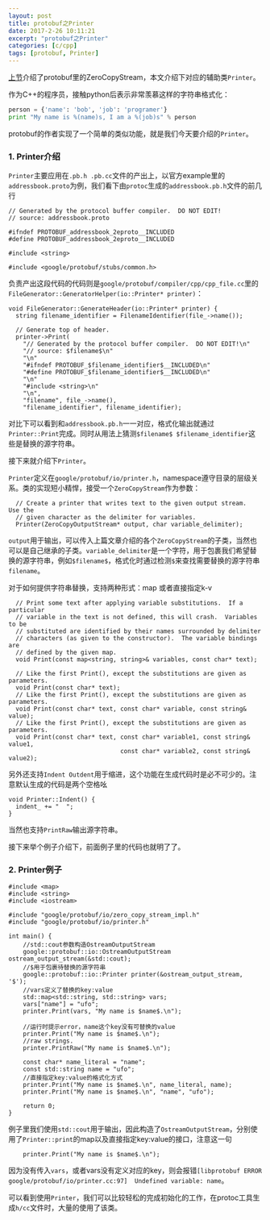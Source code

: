 ```yaml
---
layout: post
title: protobuf之Printer
date: 2017-2-26 10:11:21
excerpt: "protobuf之Printer"
categories: [c/cpp]
tags: [protobuf, Printer]
---
```


[上节](http://yingshin.github.io/c/cpp/2017/02/05/protobuf-zerocopy)介绍了protobuf里的ZeroCopyStream，本文介绍下对应的辅助类`Printer`。

作为C++的程序员，接触python后表示非常羡慕这样的字符串格式化：

```python
person = {'name': 'bob', 'job': 'programer'}
print "My name is %(name)s, I am a %(job)s" % person
```

protobuf的作者实现了一个简单的类似功能，就是我们今天要介绍的`Printer`。

<!--more-->

### 1. Printer介绍

`Printer`主要应用在`.pb.h .pb.cc`文件的产出上，以官方example里的`addressbook.proto`为例，我们看下由`protoc`生成的`addressbook.pb.h`文件的前几行

```
// Generated by the protocol buffer compiler.  DO NOT EDIT!
// source: addressbook.proto

#ifndef PROTOBUF_addressbook_2eproto__INCLUDED
#define PROTOBUF_addressbook_2eproto__INCLUDED

#include <string>

#include <google/protobuf/stubs/common.h>
```

负责产出这段代码的代码则是`google/protobuf/compiler/cpp/cpp_file.cc`里的`FileGenerator::GeneratorHelper(io::Printer* printer)`：

```
void FileGenerator::GenerateHeader(io::Printer* printer) {
  string filename_identifier = FilenameIdentifier(file_->name());

  // Generate top of header.
  printer->Print(
    "// Generated by the protocol buffer compiler.  DO NOT EDIT!\n"
    "// source: $filename$\n"
    "\n"
    "#ifndef PROTOBUF_$filename_identifier$__INCLUDED\n"
    "#define PROTOBUF_$filename_identifier$__INCLUDED\n"
    "\n"
    "#include <string>\n"
    "\n",
    "filename", file_->name(),
    "filename_identifier", filename_identifier);
```

对比下可以看到和`addressbook.pb.h`一一对应，格式化输出就通过`Printer::Print`完成。同时从用法上猜测`$filename$ $filename_identifier`这些是替换的源字符串。

接下来就介绍下`Printer`。

`Printer`定义在`google/protobuf/io/printer.h`，namespace遵守目录的层级关系。类的实现短小精悍，接受一个`ZeroCopyStream`作为参数：

```
  // Create a printer that writes text to the given output stream.  Use the
  // given character as the delimiter for variables.
  Printer(ZeroCopyOutputStream* output, char variable_delimiter);
```

`output`用于输出，可以传入上篇文章介绍的各个`ZeroCopyStream`的子类，当然也可以是自己继承的子类。`variable_delimiter`是一个字符，用于包裹我们希望替换的源字符串，例如`$filename$`，格式化时通过检测`$`来查找需要替换的源字符串`filename`。

对于如何提供字符串替换，支持两种形式：map 或者直接指定k-v

```
  // Print some text after applying variable substitutions.  If a particular
  // variable in the text is not defined, this will crash.  Variables to be
  // substituted are identified by their names surrounded by delimiter
  // characters (as given to the constructor).  The variable bindings are
  // defined by the given map.
  void Print(const map<string, string>& variables, const char* text);

  // Like the first Print(), except the substitutions are given as parameters.
  void Print(const char* text);
  // Like the first Print(), except the substitutions are given as parameters.
  void Print(const char* text, const char* variable, const string& value);
  // Like the first Print(), except the substitutions are given as parameters.
  void Print(const char* text, const char* variable1, const string& value1,
                               const char* variable2, const string& value2);
```

另外还支持`Indent Outdent`用于缩进，这个功能在生成代码时是必不可少的。注意默认生成的代码是两个空格吆

```
void Printer::Indent() {
  indent_ += "  ";
}
```

当然也支持`PrintRaw`输出源字符串。

接下来举个例子介绍下，前面例子里的代码也就明了了。

### 2. Printer例子

```
#include <map>
#include <string>
#include <iostream>

#include "google/protobuf/io/zero_copy_stream_impl.h"
#include "google/protobuf/io/printer.h"

int main() {
    //std::cout参数构造OstreamOutputStream
    google::protobuf::io::OstreamOutputStream ostream_output_stream(&std::cout);
    //$用于包裹待替换的源字符串
    google::protobuf::io::Printer printer(&ostream_output_stream, '$');
    //vars定义了替换的key:value
    std::map<std::string, std::string> vars;
    vars["name"] = "ufo";
    printer.Print(vars, "My name is $name$.\n");

    //运行时提示error，name这个key没有可替换的value
    printer.Print("My name is $name$.\n");
    //raw strings.
    printer.PrintRaw("My name is $name$.\n");

    const char* name_literal = "name";
    const std::string name = "ufo";
    //直接指定key:value的格式化方式
    printer.Print("My name is $name$.\n", name_literal, name);
    printer.Print("My name is $name$.\n", "name", "ufo");

    return 0;
}
```

例子里我们使用`std::cout`用于输出，因此构造了`OstreamOutputStream`，分别使用了`Printer::print`的map以及直接指定key:value的接口，注意这一句

```
    printer.Print("My name is $name$.\n");
```

因为没有传入`vars`，或者vars没有定义对应的key，则会报错`[libprotobuf ERROR google/protobuf/io/printer.cc:97]  Undefined variable: name`。

可以看到使用`Printer`，我们可以比较轻松的完成初始化的工作，在protoc工具生成`h/cc`文件时，大量的使用了该类。
